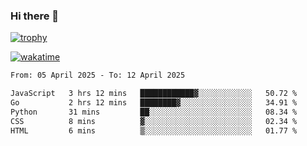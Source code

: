### Hi there 👋

[![trophy](https://github-profile-trophy.vercel.app/?username=cxnky&theme=dracula)](https://github.com/ryo-ma/github-profile-trophy)

[![wakatime](https://wakatime.com/badge/user/1c39c599-5497-41b9-a5be-2c4676e7fd23.svg)](https://wakatime.com/@1c39c599-5497-41b9-a5be-2c4676e7fd23)
<!--START_SECTION:waka-->

```txt
From: 05 April 2025 - To: 12 April 2025

JavaScript   3 hrs 12 mins   ████████████▓░░░░░░░░░░░░   50.72 %
Go           2 hrs 12 mins   ████████▓░░░░░░░░░░░░░░░░   34.91 %
Python       31 mins         ██░░░░░░░░░░░░░░░░░░░░░░░   08.34 %
CSS          8 mins          ▓░░░░░░░░░░░░░░░░░░░░░░░░   02.34 %
HTML         6 mins          ▒░░░░░░░░░░░░░░░░░░░░░░░░   01.77 %
```

<!--END_SECTION:waka-->
